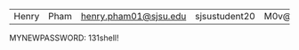 
|       |      |                       |               |                    |            |               |
| ----- | ---- | --------------------- | ------------- | ------------------ | ---------- | ------------- |
| Henry | Pham | henry.pham01@sjsu.edu | sjsustudent20 | M0v@bl3M@yb3L0@th3 | hephamfa24 | henryphamfa24 |
MYNEWPASSWORD: 131shell!